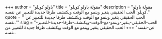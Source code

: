 +++
author = "باولو كويلو"
title = "مقولة باولو كويلو"
description = "مقولة باولو كويلو: الحب الحقيقي يتغير وينمو مع الوقت ويكتشف طرقا جديدة للتعبير عن نفسه."
quote = '''الحب الحقيقي يتغير وينمو مع الوقت ويكتشف طرقا جديدة للتعبير عن نفسه.''' 
slug = "الحب-الحقيقي-يتغير-وينمو-مع-الوقت-ويكتشف-طرقا-جديدة-للتعبير-عن-نفسه"
+++
الحب الحقيقي يتغير وينمو مع الوقت ويكتشف طرقا جديدة للتعبير عن نفسه.
